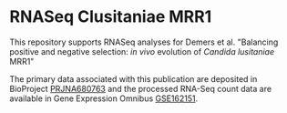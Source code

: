 # RNASeq Clusitaniae MRR1

This repository supports RNASeq analyses for Demers et al. "Balancing positive and negative selection: _in vivo_ evolution of _Candida lusitaniae_ MRR1"

The primary data associated with this publication are deposited in BioProject [PRJNA680763](http://ncbi.nlm.nih.gov/bioproject/PRJNA680763) and the processed RNA-Seq count data are available in Gene Expression Omnibus [GSE162151](https://www.ncbi.nlm.nih.gov/geo/query/acc.cgi?acc=GSE162151).
